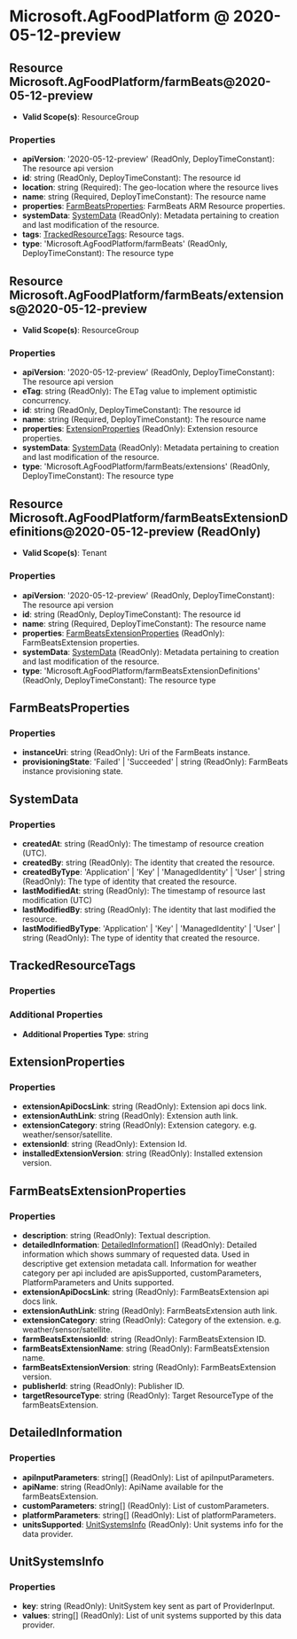# Microsoft.AgFoodPlatform @ 2020-05-12-preview

## Resource Microsoft.AgFoodPlatform/farmBeats@2020-05-12-preview
* **Valid Scope(s)**: ResourceGroup
### Properties
* **apiVersion**: '2020-05-12-preview' (ReadOnly, DeployTimeConstant): The resource api version
* **id**: string (ReadOnly, DeployTimeConstant): The resource id
* **location**: string (Required): The geo-location where the resource lives
* **name**: string (Required, DeployTimeConstant): The resource name
* **properties**: [FarmBeatsProperties](#farmbeatsproperties): FarmBeats ARM Resource properties.
* **systemData**: [SystemData](#systemdata) (ReadOnly): Metadata pertaining to creation and last modification of the resource.
* **tags**: [TrackedResourceTags](#trackedresourcetags): Resource tags.
* **type**: 'Microsoft.AgFoodPlatform/farmBeats' (ReadOnly, DeployTimeConstant): The resource type

## Resource Microsoft.AgFoodPlatform/farmBeats/extensions@2020-05-12-preview
* **Valid Scope(s)**: ResourceGroup
### Properties
* **apiVersion**: '2020-05-12-preview' (ReadOnly, DeployTimeConstant): The resource api version
* **eTag**: string (ReadOnly): The ETag value to implement optimistic concurrency.
* **id**: string (ReadOnly, DeployTimeConstant): The resource id
* **name**: string (Required, DeployTimeConstant): The resource name
* **properties**: [ExtensionProperties](#extensionproperties) (ReadOnly): Extension resource properties.
* **systemData**: [SystemData](#systemdata) (ReadOnly): Metadata pertaining to creation and last modification of the resource.
* **type**: 'Microsoft.AgFoodPlatform/farmBeats/extensions' (ReadOnly, DeployTimeConstant): The resource type

## Resource Microsoft.AgFoodPlatform/farmBeatsExtensionDefinitions@2020-05-12-preview (ReadOnly)
* **Valid Scope(s)**: Tenant
### Properties
* **apiVersion**: '2020-05-12-preview' (ReadOnly, DeployTimeConstant): The resource api version
* **id**: string (ReadOnly, DeployTimeConstant): The resource id
* **name**: string (Required, DeployTimeConstant): The resource name
* **properties**: [FarmBeatsExtensionProperties](#farmbeatsextensionproperties) (ReadOnly): FarmBeatsExtension properties.
* **systemData**: [SystemData](#systemdata) (ReadOnly): Metadata pertaining to creation and last modification of the resource.
* **type**: 'Microsoft.AgFoodPlatform/farmBeatsExtensionDefinitions' (ReadOnly, DeployTimeConstant): The resource type

## FarmBeatsProperties
### Properties
* **instanceUri**: string (ReadOnly): Uri of the FarmBeats instance.
* **provisioningState**: 'Failed' | 'Succeeded' | string (ReadOnly): FarmBeats instance provisioning state.

## SystemData
### Properties
* **createdAt**: string (ReadOnly): The timestamp of resource creation (UTC).
* **createdBy**: string (ReadOnly): The identity that created the resource.
* **createdByType**: 'Application' | 'Key' | 'ManagedIdentity' | 'User' | string (ReadOnly): The type of identity that created the resource.
* **lastModifiedAt**: string (ReadOnly): The timestamp of resource last modification (UTC)
* **lastModifiedBy**: string (ReadOnly): The identity that last modified the resource.
* **lastModifiedByType**: 'Application' | 'Key' | 'ManagedIdentity' | 'User' | string (ReadOnly): The type of identity that created the resource.

## TrackedResourceTags
### Properties
### Additional Properties
* **Additional Properties Type**: string

## ExtensionProperties
### Properties
* **extensionApiDocsLink**: string (ReadOnly): Extension api docs link.
* **extensionAuthLink**: string (ReadOnly): Extension auth link.
* **extensionCategory**: string (ReadOnly): Extension category. e.g. weather/sensor/satellite.
* **extensionId**: string (ReadOnly): Extension Id.
* **installedExtensionVersion**: string (ReadOnly): Installed extension version.

## FarmBeatsExtensionProperties
### Properties
* **description**: string (ReadOnly): Textual description.
* **detailedInformation**: [DetailedInformation](#detailedinformation)[] (ReadOnly): Detailed information which shows summary of requested data.
Used in descriptive get extension metadata call.
Information for weather category per api included are apisSupported,
customParameters, PlatformParameters and Units supported.
* **extensionApiDocsLink**: string (ReadOnly): FarmBeatsExtension api docs link.
* **extensionAuthLink**: string (ReadOnly): FarmBeatsExtension auth link.
* **extensionCategory**: string (ReadOnly): Category of the extension. e.g. weather/sensor/satellite.
* **farmBeatsExtensionId**: string (ReadOnly): FarmBeatsExtension ID.
* **farmBeatsExtensionName**: string (ReadOnly): FarmBeatsExtension name.
* **farmBeatsExtensionVersion**: string (ReadOnly): FarmBeatsExtension version.
* **publisherId**: string (ReadOnly): Publisher ID.
* **targetResourceType**: string (ReadOnly): Target ResourceType of the farmBeatsExtension.

## DetailedInformation
### Properties
* **apiInputParameters**: string[] (ReadOnly): List of apiInputParameters.
* **apiName**: string (ReadOnly): ApiName available for the farmBeatsExtension.
* **customParameters**: string[] (ReadOnly): List of customParameters.
* **platformParameters**: string[] (ReadOnly): List of platformParameters.
* **unitsSupported**: [UnitSystemsInfo](#unitsystemsinfo) (ReadOnly): Unit systems info for the data provider.

## UnitSystemsInfo
### Properties
* **key**: string (ReadOnly): UnitSystem key sent as part of ProviderInput.
* **values**: string[] (ReadOnly): List of unit systems supported by this data provider.

